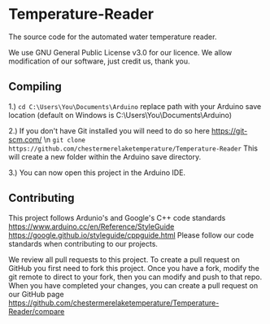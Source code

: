 # Temperature-Reader
The source code for the automated water temperature reader.

We use GNU General Public License v3.0 for our licence.
We allow modification of our software, just credit us, thank you.

## Compiling
1.) `cd C:\Users\You\Documents\Arduino` replace path with your Arduino save location
(default on Windows is C:\Users\You\Documents\Arduino)

2.) If you don't have Git installed you will need to do so here https://git-scm.com/ \n
`git clone https://github.com/chestermerelaketemperature/Temperature-Reader` This will create a new folder within the Arduino save directory.

3.) You can now open this project in the Arduino IDE.

## Contributing
This project follows Ardunio's and Google's C++ code standards
https://www.arduino.cc/en/Reference/StyleGuide
https://google.github.io/styleguide/cppguide.html
Please follow our code standards when contributing to our projects.

We review all pull requests to this project.
To create a pull request on GitHub you first need to fork this project.
Once you have a fork, modify the git remote to direct to your fork, then you can modify and push to that repo.
When you have completed your changes, you can create a pull request on our GitHub page https://github.com/chestermerelaketemperature/Temperature-Reader/compare

